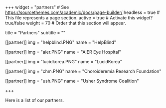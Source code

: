 +++
widget = "partners"  # See https://sourcethemes.com/academic/docs/page-builder/
headless = true  # This file represents a page section.
active = true  # Activate this widget? true/false
weight = 70  # Order that this section will appear.

title = "Partners"
subtitle = ""

[[partner]]
  img = "helpblind.PNG"
  name = "HelpBlind"

[[partner]]
  img = "aier.PNG"
  name = "AIER Eye Hospital"

[[partner]]
  img = "lucidkorea.PNG"
  name = "LucidKorea"

[[partner]]
  img = "chm.PNG"
  name = "Choroideremia Research Foundation"

[[partner]]
  img = "ush.PNG"
  name = "Usher Syndrome Coalition"  
  
  
+++

Here is a list of our partners.

